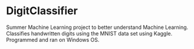 # DigitClassifier

Summer Machine Learning project to better understand Machine Learning. Classifies handwritten digits using the MNIST data set using Kaggle. Programmed and ran on Windows OS. 
